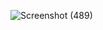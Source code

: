 ![Screenshot (489)](https://github.com/user-attachments/assets/5484c79a-fc7c-4a73-9bea-2111be7552e4)
